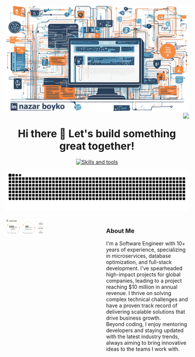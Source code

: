 [![Alt text](banner.png)](https://www.linkedin.com/in/nazar-boyko "Nazar Boyko - LinkedIn")
<img align="right" src="https://visitor-badge.laobi.icu/badge?page_id=nazar_boyko_visitor_badge&left_color=royalblue&right_color=black" />
<h1 align="center">Hi there 👋 Let's build something great together! </h1>
<p align="center">
  <a href="https://skillicons.dev">
    <img src="https://skillicons.dev/icons?i=aws,azure,php,js,go,ts,laravel,react,vue,nodejs,linux,kubernetes,grafana,graphql,postgres" alt="Skills and tools"/>
  </a>
</p>

![GitHub Snake](https://raw.githubusercontent.com/nazboyko/nazboyko/main/github-snake.svg)

<div style="display: flex; justify-content: space-between; align-items: flex-start; margin-top: 20px;">
    <!-- Left Column: Metrics -->
    <div style="flex: 1; max-width: 45%;">
        <a href="https://leetcode.com/u/Nazaroo/" target="_blank" style="text-decoration: none;">
            <img align="left" width="50%"
            alt="Nazar Boyko - Leetcode Statistics. If you see this text, probably I removed the statistics banner for some reason :/"
            src="https://github.com/nazboyko/nazboyko/raw/main/leetcode-statictics-nov-24-2024.png">
        </a>
    </div>
    <!-- Right Column: About Me -->
    <div style="flex: 1; max-width: 45%; text-align: left; margin-left: 20px;">
        <h3>About Me</h3>
        <p>
            I'm a Software Engineer with 10+ years of experience, specializing in microservices, database optimization,
            and full-stack development. I've spearheaded high-impact projects for global companies,
            leading to a project reaching $10 million in annual revenue. I thrive on solving complex technical challenges
            and have a proven track record of delivering scalable solutions that drive business growth.
        <br>
            Beyond coding, I enjoy mentoring developers and staying updated with the latest industry trends,
            always aiming to bring innovative ideas to the teams I work with.
        </p>
    </div>
</div>